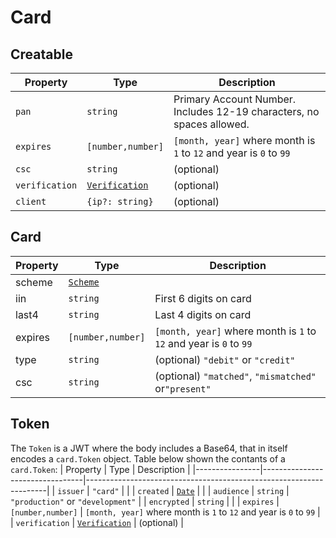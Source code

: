 # Card

## Creatable
| Property       | Type                             | Description                                                           |
|----------------|----------------------------------|-----------------------------------------------------------------------|
| `pan`          | `string`                         | Primary Account Number. Includes 12-19 characters, no spaces allowed. |
| `expires`      | `[number,number]`                | `[month, year]` where month is `1` to `12` and year is `0` to `99`    |
| `csc`          | `string`                         | (optional)                                                            |
| `verification` | [`Verification`](./verification) | (optional)                                                            |
| `client`       | `{ip?: string}`                  | (optional)                                                            |

## Card
| Property | Type                            | Description                                                        |
|----------|---------------------------------|--------------------------------------------------------------------|
| scheme   | [`Scheme`](./other.html#scheme) |                                                                    |
| iin      | `string`                        | First 6 digits on card                                             |
| last4    | `string`                        | Last 4 digits on card                                              |
| expires  | `[number,number]`               | `[month, year]` where month is `1` to `12` and year is `0` to `99` |
| type     | `string`                        | (optional) `"debit"` or `"credit"`                                 |
| csc      | `string`                        | (optional) `"matched"`, `"mismatched"` or`"present"`               |


## Token
The `Token` is a JWT where the body includes a Base64, that in itself encodes a `card.Token` object.
Table below shown the contants of a `card.Token`:
| Property       | Type                            | Description                                                        |
|----------------|---------------------------------|--------------------------------------------------------------------|
| `issuer`       | `"card"`                        |                                                                    |
| `created`      | [`Date`](./other.html#datetime) |                                                                    |
| `audience`     | `string`                        | `"production"` or `"development"`                                  |
| `encrypted`    | `string`                        |                                                                    |
| `expires`      | `[number,number]`               | `[month, year]` where month is `1` to `12` and year is `0` to `99` |
| `verification` | [`Verification`](#verification) | (optional)                                                         |